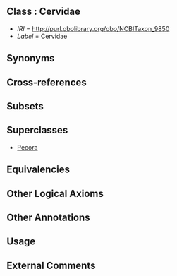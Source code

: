 
## Class : Cervidae

 * *IRI* = http://purl.obolibrary.org/obo/NCBITaxon_9850
 * *Label* = Cervidae

## Synonyms


## Cross-references


## Subsets


## Superclasses

 * [Pecora](../../NCBITaxon/00/NCBITaxon_35500.md)

## Equivalencies


## Other Logical Axioms


## Other Annotations


## Usage


## External Comments

